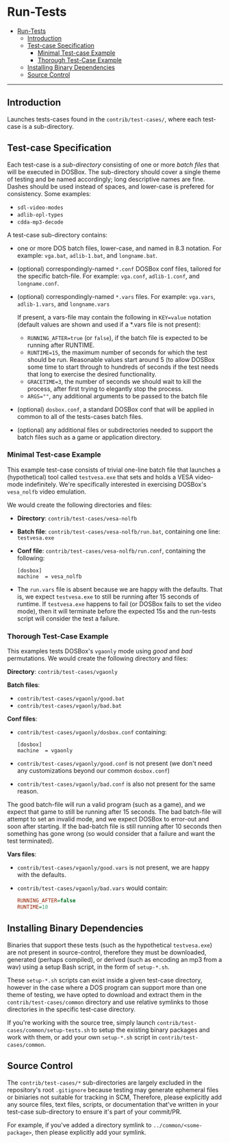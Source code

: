 # Run-Tests

- [Run-Tests](#run-tests)
  - [Introduction](#introduction)
  - [Test-case Specification](#test-case-specification)
    - [Minimal Test-case Example](#minimal-test-case-example)
    - [Thorough Test-Case Example](#thorough-test-case-example)
  - [Installing Binary Dependencies](#installing-binary-dependencies)
  - [Source Control](#source-control)

---

## Introduction

Launches tests-cases found in the `contrib/test-cases/`, where each
test-case is a sub-directory.

## Test-case Specification

Each test-case is a *sub-directory* consisting of one or more *batch files*
that will be executed in DOSBox. The sub-directory should cover a single
theme of testing and be named accordingly; long descriptive names are fine.
Dashes should be used instead of spaces, and lower-case is prefered for
consistency. Some examples:

- `sdl-video-modes`
- `adlib-opl-types`
- `cdda-mp3-decode`

A test-case sub-directory contains:

- one or more DOS batch files, lower-case, and named in 8.3 notation. For
  example: `vga.bat`, `adlib-1.bat`, and `longname.bat`.
- (optional) correspondingly-named `*.conf` DOSBox conf files, tailored for
  the specific batch-file. For example: `vga.conf`, `adlib-1.conf`, and `longname.conf`.
- (optional) correspondingly-named `*.vars` files.
  For example: `vga.vars`, `adlib-1.vars`, and `longname.vars`
  
  If present, a vars-file may contain the following in `KEY=value` notation
  (default values are shown and used if a *.vars file is not present):
  - `RUNNING_AFTER=true` (or `false`), if the batch file is expected to be
    running after RUNTIME.
  - `RUNTIME=15`, the maximum number of seconds for which the test should
    be run. Reasonable values start around 5 (to allow DOSBox some time to start
    through to hundreds of seconds if the test needs that long to exercise the
    desired functionality.
  - `GRACETIME=3`, the number of seconds we should wait to kill the process,
    after first trying to elegantly stop the process.
  - `ARGS=""`, any additional arguments to be passed to the batch file
- (optional) `dosbox.conf`, a standard DOSBox conf that will be applied in
  common to all of the tests-cases batch files.
- (optional) any additional files or subdirectories needed to support the
  batch files such as a game or application directory.

### Minimal Test-case Example

This example test-case consists of trivial one-line batch file that launches
a (hypothetical) tool called `testvesa.exe` that sets and holds a VESA
video-mode indefinitely.  We're specifically interested in exercising
DOSBox's `vesa_nolfb` video emulation.

We would create the following directories and files:

- **Directory**: `contrib/test-cases/vesa-nolfb`
- **Batch file**: `contrib/test-cases/vesa-nolfb/run.bat`,
  containing one line: `testvesa.exe`
- **Conf file**: `contrib/test-cases/vesa-nolfb/run.conf`,
  containing the following:
  
  ``` text
  [dosbox]
  machine  = vesa_nolfb
  ```
  
- The `run.vars` file is absent because we are happy with the defaults.
  That is, we expect `testvesa.exe` to still be running after 15 seconds of
  runtime.  If `testvesa.exe` happens to fail (or DOSBox fails to set the
  video mode), then it will terminate before the expected 15s
  and the run-tests script will consider the test a failure.

### Thorough Test-Case Example

This examples tests DOSBox's `vgaonly` mode using *good* and *bad*
permutations.  We would create the following directory and files:

**Directory**: `contrib/test-cases/vgaonly`

**Batch files**:

- `contrib/test-cases/vgaonly/good.bat`
- `contrib/test-cases/vgaonly/bad.bat`

**Conf files**:

- `contrib/test-cases/vgaonly/dosbox.conf` containing:
  
  ``` text
  [dosbox]
  machine  = vgaonly
  ```

- `contrib/test-cases/vgaonly/good.conf` is not present
  (we don't need any customizations beyond our common `dosbox.conf`)
- `contrib/test-cases/vgaonly/bad.conf` is also not present for
  the same reason.

The good batch-file will run a valid program (such as a game), and we expect
that game to still be running after 15 seconds. The bad batch-file will attempt
to set an invalid mode, and we expect DOSBox to error-out and soon after
starting.  If the bad-batch file is still running after 10 seconds then something
has gone wrong (so would consider that a failure and want the test terminated).

**Vars files**:

- `contrib/test-cases/vgaonly/good.vars` is not present, we are
  happy with the defaults.
- `contrib/test-cases/vgaonly/bad.vars` would contain:
  
  ``` ini
  RUNNING_AFTER=false
  RUNTIME=10
  ```

## Installing Binary Dependencies

Binaries that support these tests (such as the hypothetical `testvesa.exe`)
are not present in source-control, therefore they must be downloaded,
generated (perhaps compiled), or derived (such as encoding an mp3 from a wav)
using a setup Bash script, in the form of `setup-*.sh`.

These `setup-*.sh` scripts can exist inside a given test-case directory,
however in the case where a DOS program can support more than one theme of
testing, we have opted to download and extract them in the `contrib/test-cases/common`
directory and use relative symlinks to those directories in the specific test-case
directory.

If you're working with the source tree, simply launch
`contrib/test-cases/common/setup-tests.sh` to setup the existing binary packages and
work with them, or add your own `setup-*.sh` script in `contrib/test-cases/common`.

## Source Control

The `contrib/test-cases/*` sub-directories are largely excluded in the repository's
root `.gitignore` because testing may generate ephemeral files or biniaries not suitable
for tracking in SCM, Therefore, please explicitly add any source files, text files,
scripts, or documentation that've written in your test-case sub-directory to ensure it's
part of your commit/PR.

For example, if you've added a directory symlink to `../common/<some-package>`, then
please explicitly add your symlink.
